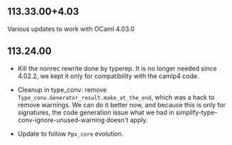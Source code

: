 ## 113.33.00+4.03

Various updates to work with OCaml 4.03.0

## 113.24.00

- Kill the nonrec rewrite done by typerep. It is no longer needed since
  4.02.2, we kept it only for compatibility with the camlp4 code.

- Cleanup in type\_conv: remove `Type_conv.Generator_result.make_at_the_end`,
  which was a hack to remove warnings. We can do it better now, and because this
  is only for signatures, the code generation issue what we had in
  simplify-type-conv-ignore-unused-warning doesn't apply.

- Update to follow `Ppx_core` evolution.
